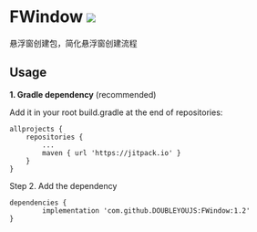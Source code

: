 # FWindow [![](https://jitpack.io/v/DOUBLEYOUJS/FWindow.svg)](https://jitpack.io/#DOUBLEYOUJS/FWindow)
悬浮窗创建包，简化悬浮窗创建流程

Usage
-----

**1. Gradle dependency** (recommended)

Add it in your root build.gradle at the end of repositories:

	allprojects {
		repositories {
			...
			maven { url 'https://jitpack.io' }
		}
	}
Step 2. Add the dependency

	dependencies {
	        implementation 'com.github.DOUBLEYOUJS:FWindow:1.2'
	}
